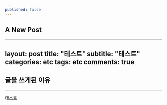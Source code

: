 ```yaml
---
published: false
---
```

## A New Post
---
layout: post
title:  "테스트"
subtitle:   "테스트"
categories: etc
tags: etc
comments: true
---

## 글을 쓰게된 이유
---
테스트

